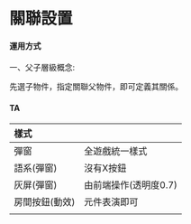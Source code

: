 # 關聯設置

#### 運用方式

一、父子層級概念:

先選子物件，指定關聯父物件，即可定義其關係。

#### TA

| 樣式 |  |
| :--- | :--- |
| 彈窗 | 全遊戲統一樣式 |
| 語系\(彈窗\) | 沒有X按鈕 |
| 灰屏\(彈窗\) | 由前端操作\(透明度0.7\) |
| 房間按鈕\(動效\) | 元件表演即可 |
|  |  |



